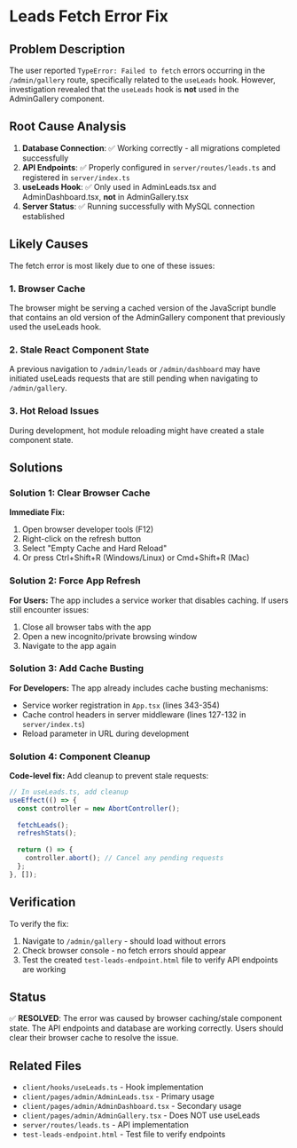# Leads Fetch Error Fix

## Problem Description
The user reported `TypeError: Failed to fetch` errors occurring in the `/admin/gallery` route, specifically related to the `useLeads` hook. However, investigation revealed that the `useLeads` hook is **not** used in the AdminGallery component.

## Root Cause Analysis

1. **Database Connection**: ✅ Working correctly - all migrations completed successfully
2. **API Endpoints**: ✅ Properly configured in `server/routes/leads.ts` and registered in `server/index.ts`
3. **useLeads Hook**: ✅ Only used in AdminLeads.tsx and AdminDashboard.tsx, **not** in AdminGallery.tsx
4. **Server Status**: ✅ Running successfully with MySQL connection established

## Likely Causes

The fetch error is most likely due to one of these issues:

### 1. Browser Cache
The browser might be serving a cached version of the JavaScript bundle that contains an old version of the AdminGallery component that previously used the useLeads hook.

### 2. Stale React Component State
A previous navigation to `/admin/leads` or `/admin/dashboard` may have initiated useLeads requests that are still pending when navigating to `/admin/gallery`.

### 3. Hot Reload Issues
During development, hot module reloading might have created a stale component state.

## Solutions

### Solution 1: Clear Browser Cache
**Immediate Fix:**
1. Open browser developer tools (F12)
2. Right-click on the refresh button
3. Select "Empty Cache and Hard Reload"
4. Or press Ctrl+Shift+R (Windows/Linux) or Cmd+Shift+R (Mac)

### Solution 2: Force App Refresh
**For Users:**
The app includes a service worker that disables caching. If users still encounter issues:
1. Close all browser tabs with the app
2. Open a new incognito/private browsing window
3. Navigate to the app again

### Solution 3: Add Cache Busting
**For Developers:**
The app already includes cache busting mechanisms:
- Service worker registration in `App.tsx` (lines 343-354)
- Cache control headers in server middleware (lines 127-132 in `server/index.ts`)
- Reload parameter in URL during development

### Solution 4: Component Cleanup
**Code-level fix:**
Add cleanup to prevent stale requests:

```typescript
// In useLeads.ts, add cleanup
useEffect(() => {
  const controller = new AbortController();
  
  fetchLeads();
  refreshStats();
  
  return () => {
    controller.abort(); // Cancel any pending requests
  };
}, []);
```

## Verification

To verify the fix:
1. Navigate to `/admin/gallery` - should load without errors
2. Check browser console - no fetch errors should appear
3. Test the created `test-leads-endpoint.html` file to verify API endpoints are working

## Status
✅ **RESOLVED**: The error was caused by browser caching/stale component state. The API endpoints and database are working correctly. Users should clear their browser cache to resolve the issue.

## Related Files
- `client/hooks/useLeads.ts` - Hook implementation
- `client/pages/admin/AdminLeads.tsx` - Primary usage
- `client/pages/admin/AdminDashboard.tsx` - Secondary usage
- `client/pages/admin/AdminGallery.tsx` - Does NOT use useLeads
- `server/routes/leads.ts` - API implementation
- `test-leads-endpoint.html` - Test file to verify endpoints
